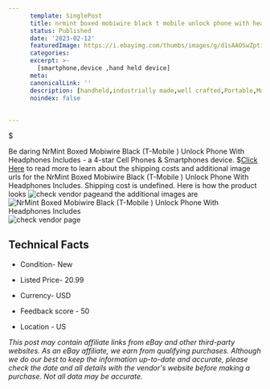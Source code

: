```yaml
---
      template: SinglePost
      title: nrmint boxed mobiwire black t mobile unlock phone with headphones includes
      status: Published
      date: '2023-02-12'
      featuredImage: https://i.ebayimg.com/thumbs/images/g/d1sAAOSwZptiOkkU/s-l225.jpg
      categories: 
      excerpt: >-
        [smartphone,device ,hand held device]
      meta:
      canonicalLink: ''
      description: [handheld,industrially made,well crafted,Portable,Mobile,Compact,Convenient,Lightweight,Maneuverable,Man-portable,Miniature,Carriable,Hand-held,Light,Holdable,Transportable,Mobile device,Pocket-sized,On-the-go,Wireless,Cordless,Compact size,Convenient size, smartphone,device ,hand held device]
      noindex: false
      
        
---
```

$

Be daring NrMint Boxed Mobiwire Black (T-Mobile ) Unlock Phone With Headphones Includes - a 4-star Cell Phones & Smartphones device.
$[Click Here](https://www.ebay.com/itm/334375509572?hash=item4dda555e44%3Ag%3Ad1sAAOSwZptiOkkU&amdata=enc%3AAQAHAAAA4PQJuwnpn8VkN4AxxYFsjDHe9lBRkC17STgIPgHHgGzSG6fgvpNnf7lBptGsiXFhhDFGZmgK%2BlQtjHYw3WOcxtBW3B%2F2VZCZS8u1pbTeZfOV0XAF4YTpTqRhlvmyh9k%2FBz7%2BNT3%2BlcT7KLifsxxjjjsugOAfUN6dnVsSbRQhrTb1%2BJaZOAS%2Fn9N5dyyCV%2BnH3OjH6D3D%2FiGKVxQtk%2BYrve%2FJrNzbAXRSXGvy6ebCC6TSgJ5jai%2B%2BhnHTvi%2F%2Fwwvojvgo8rz7lwMNsaaMR5nVBi7bgkgyKym4rB2%2FTeW0fFKJ&mkevt=1&mkcid=1&mkrid=711-53200-19255-0&campid=%253CePNCampaignId%253E&customid=%253CreferenceId%253E&toolid=10049) to read more to learn about the shipping costs and additional image urls for the NrMint Boxed Mobiwire Black (T-Mobile ) Unlock Phone With Headphones Includes. Shipping cost is undefined. Here is how the product looks ![check vendor page](https://i.ebayimg.com/thumbs/images/g/d1sAAOSwZptiOkkU/s-l225.jpg)and the additional images are![NrMint Boxed Mobiwire Black (T-Mobile ) Unlock Phone With Headphones Includes](https://i.ebayimg.com/images/g/d1sAAOSwZptiOkkU/s-l1200.jpg)![check vendor page](https://origin-galleryplus.ebayimg.com/ws/web/334375509572_2_0_1/225x225.jpg,https://origin-galleryplus.ebayimg.com/ws/web/334375509572_3_0_1/225x225.jpg)



 ## Technical Facts 



     
      

 - Condition- New 


      

 - Listed Price- 20.99 


      

 - Currency- USD 


      

 - Feedback score - 50 


      

 - Location - US 


      
      

 *_This post may contain affiliate links from eBay and other third-party websites. As an eBay affiliate, we earn from qualifying purchases. Although we do our best to keep the information up-to-date and accurate, please check the date and all details with the vendor's website before making a purchase. Not all data may be accurate._*






